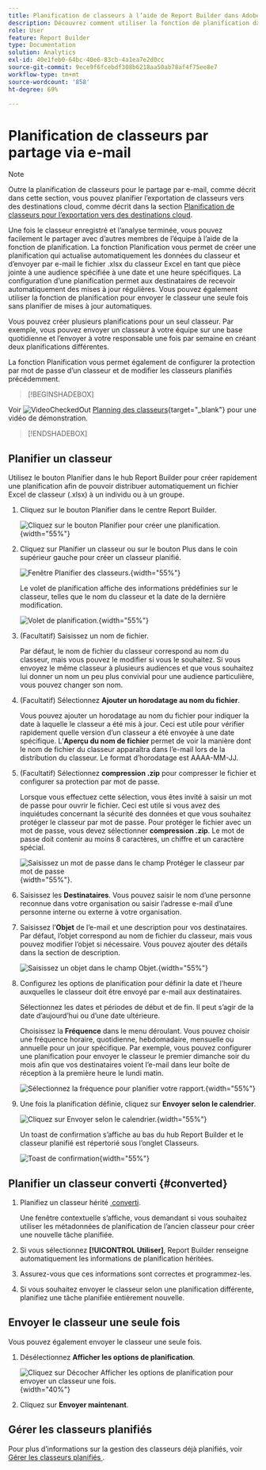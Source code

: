 ```yaml
---
title: Planification de classeurs à l’aide de Report Builder dans Adobe Analytics
description: Découvrez comment utiliser la fonction de planification dans Report Builder
role: User
feature: Report Builder
type: Documentation
solution: Analytics
exl-id: 40e1feb0-64bc-40e6-83cb-4a1ea7e2d0cc
source-git-commit: 9ece9f6fcebdf308b6218aa50ab78af4f75ee8e7
workflow-type: tm+mt
source-wordcount: '858'
ht-degree: 69%

---
```


# Planification de classeurs par partage via e-mail

>[!NOTE]
>
>Outre la planification de classeurs pour le partage par e-mail, comme décrit dans cette section, vous pouvez planifier l’exportation de classeurs vers des destinations cloud, comme décrit dans la section [Planification de classeurs pour l’exportation vers des destinations cloud](/help/analyze/report-builder/report-builder-export.md).

Une fois le classeur enregistré et l’analyse terminée, vous pouvez facilement le partager avec d’autres membres de l’équipe à l’aide de la fonction de planification. La fonction Planification vous permet de créer une planification qui actualise automatiquement les données du classeur et d’envoyer par e-mail le fichier .xlsx du classeur Excel en tant que pièce jointe à une audience spécifiée à une date et une heure spécifiques. La configuration d’une planification permet aux destinataires de recevoir automatiquement des mises à jour régulières. Vous pouvez également utiliser la fonction de planification pour envoyer le classeur une seule fois sans planifier de mises à jour automatiques.

Vous pouvez créer plusieurs planifications pour un seul classeur. Par exemple, vous pouvez envoyer un classeur à votre équipe sur une base quotidienne et l’envoyer à votre responsable une fois par semaine en créant deux planifications différentes.

La fonction Planification vous permet également de configurer la protection par mot de passe d’un classeur et de modifier les classeurs planifiés précédemment.


>[!BEGINSHADEBOX]

Voir ![VideoCheckedOut](/help/assets/icons/VideoCheckedOut.svg) [Planning des classeurs](https://video.tv.adobe.com/v/3417504?quality=12&learn=on&captions=fre_fr){target="_blank"} pour une vidéo de démonstration.

>[!ENDSHADEBOX]


## Planifier un classeur

Utilisez le bouton Planifier dans le hub Report Builder pour créer rapidement une planification afin de pouvoir distribuer automatiquement un fichier Excel de classeur (.xlsx) à un individu ou à un groupe.

1. Cliquez sur le bouton Planifier dans le centre Report Builder.

   ![Cliquez sur le bouton Planifier pour créer une planification.](./assets/schedule-button.png){width="55%"}

1. Cliquez sur Planifier un classeur ou sur le bouton Plus dans le coin supérieur gauche pour créer un classeur planifié.

   ![Fenêtre Planifier des classeurs.](./assets/schedule-workbook.png){width="55%"}

   Le volet de planification affiche des informations prédéfinies sur le classeur, telles que le nom du classeur et la date de la dernière modification.

   ![Volet de planification.](./assets/schedule-pane.png){width="55%"}

1. (Facultatif) Saisissez un nom de fichier.

   Par défaut, le nom de fichier du classeur correspond au nom du classeur, mais vous pouvez le modifier si vous le souhaitez. Si vous envoyez le même classeur à plusieurs audiences et que vous souhaitez lui donner un nom un peu plus convivial pour une audience particulière, vous pouvez changer son nom.

1. (Facultatif) Sélectionnez **Ajouter un horodatage au nom du fichier**.

   Vous pouvez ajouter un horodatage au nom du fichier pour indiquer la date à laquelle le classeur a été mis à jour. Ceci est utile pour vérifier rapidement quelle version d’un classeur a été envoyée à une date spécifique. L’**Aperçu du nom de fichier** permet de voir la manière dont le nom de fichier du classeur apparaîtra dans l’e-mail lors de la distribution du classeur. Le format d’horodatage est AAAA-MM-JJ.

1. (Facultatif) Sélectionnez **compression .zip** pour compresser le fichier et configurer sa protection par mot de passe.

   Lorsque vous effectuez cette sélection, vous êtes invité à saisir un mot de passe pour ouvrir le fichier. Ceci est utile si vous avez des inquiétudes concernant la sécurité des données et que vous souhaitez protéger le classeur par mot de passe. Pour protéger le fichier avec un mot de passe, vous devez sélectionner **compression .zip**. Le mot de passe doit contenir au moins 8 caractères, un chiffre et un caractère spécial.

   ![Saisissez un mot de passe dans le champ Protéger le classeur par mot de passe](./assets/zip-compression.png){width="55%"}.

1. Saisissez les **Destinataires**. Vous pouvez saisir le nom d’une personne reconnue dans votre organisation ou saisir l’adresse e-mail d’une personne interne ou externe à votre organisation.

1. Saisissez l’**Objet** de l’e-mail et une description pour vos destinataires. Par défaut, l’objet correspond au nom de fichier du classeur, mais vous pouvez modifier l’objet si nécessaire. Vous pouvez ajouter des détails dans la section de description.

   ![Saisissez un objet dans le champ Objet.](./assets/recipients-subject.png){width="55%"}

1. Configurez les options de planification pour définir la date et l’heure auxquelles le classeur doit être envoyé par e-mail aux destinataires.

   Sélectionnez les dates et périodes de début et de fin. Il peut s’agir de la date d’aujourd’hui ou d’une date ultérieure.

   Choisissez la **Fréquence** dans le menu déroulant. Vous pouvez choisir une fréquence horaire, quotidienne, hebdomadaire, mensuelle ou annuelle pour un jour spécifique. Par exemple, vous pouvez configurer une planification pour envoyer le classeur le premier dimanche soir du mois afin que vos destinataires voient l’e-mail dans leur boîte de réception à la première heure le lundi matin.

   ![Sélectionnez la fréquence pour planifier votre rapport.](./assets/frequency.png){width="55%"}

1. Une fois la planification définie, cliquez sur **Envoyer selon le calendrier**.

   ![Cliquez sur Envoyer selon le calendrier.](./assets/send-on-schedule.png){width="55%"}

   Un toast de confirmation s’affiche au bas du hub Report Builder et le classeur planifié est répertorié sous l’onglet Classeurs.

   ![Toast de confirmation](./assets/confirmation-toast.png){width="55%"}

## Planifier un classeur converti {#converted}

1. Planifiez un classeur hérité [&#x200B; converti &#x200B;](/help/analyze/report-builder/convert-workbooks.md).

   Une fenêtre contextuelle s’affiche, vous demandant si vous souhaitez utiliser les métadonnées de planification de l’ancien classeur pour créer une nouvelle tâche planifiée.

1. Si vous sélectionnez **[!UICONTROL Utiliser]**, Report Builder renseigne automatiquement les informations de planification héritées.

1. Assurez-vous que ces informations sont correctes et programmez-les.

1. Si vous souhaitez envoyer le classeur selon une planification différente, planifiez une tâche planifiée entièrement nouvelle.


## Envoyer le classeur une seule fois

Vous pouvez également envoyer le classeur une seule fois.

1. Désélectionnez **Afficher les options de planification**.

   ![Cliquez sur Décocher Afficher les options de planification pour envoyer un classeur une fois.](./assets/send-now.png){width="40%"}

1. Cliquez sur **Envoyer maintenant**.

## Gérer les classeurs planifiés

Pour plus d’informations sur la gestion des classeurs déjà planifiés, voir [&#x200B; Gérer les classeurs planifiés &#x200B;](/help/analyze/report-builder/manage-schedules-reportbuilder.md).
